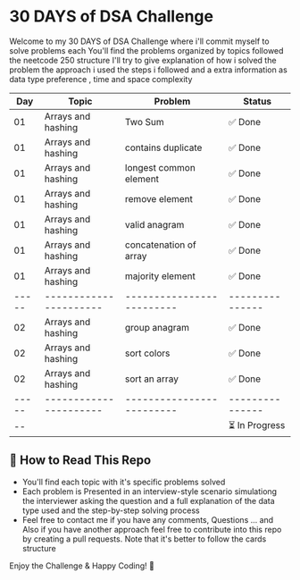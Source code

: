 # 30 DAYS of DSA Challenge

Welcome to my 30 DAYS of DSA Challenge where i'll commit myself to solve problems each
You'll find the problems organized by topics followed the neetcode 250 structure
I'll try to give explanation of how i solved the problem the approach i used the steps i followed
and a extra information as data type preference , time and space complexity 

| Day | Topic                | Problem                 | Status        |  
|-----|----------------------|-------------------------|---------------|
| 01  | Arrays and hashing   | Two Sum                 | ✅ Done       |
| 01  | Arrays and hashing   | contains duplicate      | ✅ Done       |
| 01  | Arrays and hashing   | longest common element  | ✅ Done       |
| 01  | Arrays and hashing   | remove element          | ✅ Done       |
| 01  | Arrays and hashing   | valid anagram           | ✅ Done       |
| 01  | Arrays and hashing   | concatenation of array  | ✅ Done       |
| 01  | Arrays and hashing   | majority element        | ✅ Done       |
|-----|----------------------|-------------------------|---------------|
| 02  | Arrays and hashing   | group anagram           | ✅ Done       |
| 02  | Arrays and hashing   | sort colors             | ✅ Done       |
| 02  | Arrays and hashing   | sort an array           | ✅ Done       |
|-----|----------------------|-------------------------|---------------|
| --  |                      |                         | ⏳ In Progress|


##  📂 How to Read This Repo

- You'll find each topic with it's specific problems solved
- Each problem is Presented in an interview-style scenario simulationg the interviewer asking the question and a full explanation of the data type used and the step-by-step solving process
- Feel free to contact me if you have any comments, Questions ... and Also if you have another approach feel free to contribute into this repo by creating a pull requests. Note that it's better to follow the cards structure

Enjoy the Challenge & Happy Coding! 🚀